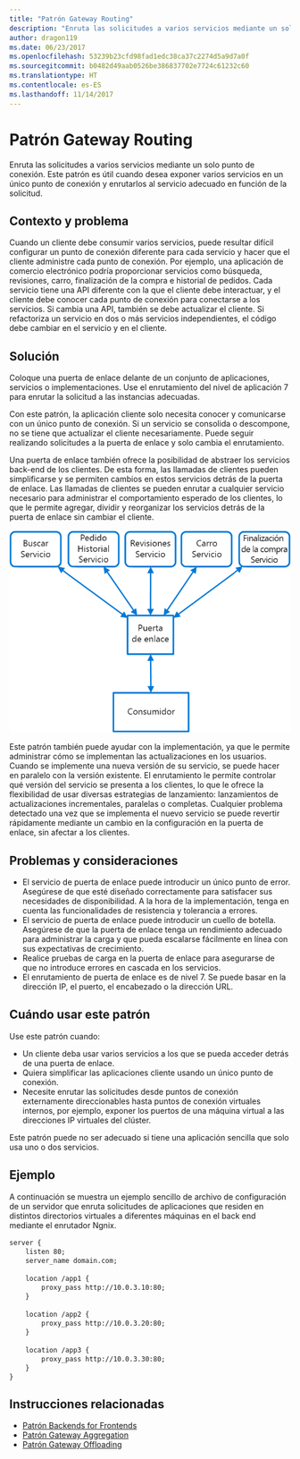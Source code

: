 ```yaml
---
title: "Patrón Gateway Routing"
description: "Enruta las solicitudes a varios servicios mediante un solo punto de conexión."
author: dragon119
ms.date: 06/23/2017
ms.openlocfilehash: 53239b23cfd98fad1edc38ca37c2274d5a9d7a0f
ms.sourcegitcommit: b0482d49aab0526be386837702e7724c61232c60
ms.translationtype: HT
ms.contentlocale: es-ES
ms.lasthandoff: 11/14/2017
---
```

# <a name="gateway-routing-pattern"></a>Patrón Gateway Routing

Enruta las solicitudes a varios servicios mediante un solo punto de conexión. Este patrón es útil cuando desea exponer varios servicios en un único punto de conexión y enrutarlos al servicio adecuado en función de la solicitud.

## <a name="context-and-problem"></a>Contexto y problema

Cuando un cliente debe consumir varios servicios, puede resultar difícil configurar un punto de conexión diferente para cada servicio y hacer que el cliente administre cada punto de conexión. Por ejemplo, una aplicación de comercio electrónico podría proporcionar servicios como búsqueda, revisiones, carro, finalización de la compra e historial de pedidos. Cada servicio tiene una API diferente con la que el cliente debe interactuar, y el cliente debe conocer cada punto de conexión para conectarse a los servicios. Si cambia una API, también se debe actualizar el cliente. Si refactoriza un servicio en dos o más servicios independientes, el código debe cambiar en el servicio y en el cliente.

## <a name="solution"></a>Solución

Coloque una puerta de enlace delante de un conjunto de aplicaciones, servicios o implementaciones. Use el enrutamiento del nivel de aplicación 7 para enrutar la solicitud a las instancias adecuadas.

Con este patrón, la aplicación cliente solo necesita conocer y comunicarse con un único punto de conexión. Si un servicio se consolida o descompone, no se tiene que actualizar el cliente necesariamente. Puede seguir realizando solicitudes a la puerta de enlace y solo cambia el enrutamiento.

Una puerta de enlace también ofrece la posibilidad de abstraer los servicios back-end de los clientes. De esta forma, las llamadas de clientes pueden simplificarse y se permiten cambios en estos servicios detrás de la puerta de enlace. Las llamadas de clientes se pueden enrutar a cualquier servicio necesario para administrar el comportamiento esperado de los clientes, lo que le permite agregar, dividir y reorganizar los servicios detrás de la puerta de enlace sin cambiar el cliente.

![](./_images/gateway-routing.png)
 
Este patrón también puede ayudar con la implementación, ya que le permite administrar cómo se implementan las actualizaciones en los usuarios. Cuando se implemente una nueva versión de su servicio, se puede hacer en paralelo con la versión existente. El enrutamiento le permite controlar qué versión del servicio se presenta a los clientes, lo que le ofrece la flexibilidad de usar diversas estrategias de lanzamiento: lanzamientos de actualizaciones incrementales, paralelas o completas. Cualquier problema detectado una vez que se implementa el nuevo servicio se puede revertir rápidamente mediante un cambio en la configuración en la puerta de enlace, sin afectar a los clientes.

## <a name="issues-and-considerations"></a>Problemas y consideraciones

- El servicio de puerta de enlace puede introducir un único punto de error. Asegúrese de que esté diseñado correctamente para satisfacer sus necesidades de disponibilidad. A la hora de la implementación, tenga en cuenta las funcionalidades de resistencia y tolerancia a errores.
- El servicio de puerta de enlace puede introducir un cuello de botella. Asegúrese de que la puerta de enlace tenga un rendimiento adecuado para administrar la carga y que pueda escalarse fácilmente en línea con sus expectativas de crecimiento.
- Realice pruebas de carga en la puerta de enlace para asegurarse de que no introduce errores en cascada en los servicios.
- El enrutamiento de puerta de enlace es de nivel 7. Se puede basar en la dirección IP, el puerto, el encabezado o la dirección URL.

## <a name="when-to-use-this-pattern"></a>Cuándo usar este patrón

Use este patrón cuando:

- Un cliente deba usar varios servicios a los que se pueda acceder detrás de una puerta de enlace.
- Quiera simplificar las aplicaciones cliente usando un único punto de conexión.
- Necesite enrutar las solicitudes desde puntos de conexión externamente direccionables hasta puntos de conexión virtuales internos, por ejemplo, exponer los puertos de una máquina virtual a las direcciones IP virtuales del clúster.

Este patrón puede no ser adecuado si tiene una aplicación sencilla que solo usa uno o dos servicios.

## <a name="example"></a>Ejemplo

A continuación se muestra un ejemplo sencillo de archivo de configuración de un servidor que enruta solicitudes de aplicaciones que residen en distintos directorios virtuales a diferentes máquinas en el back end mediante el enrutador Ngnix.

```
server {
    listen 80;
    server_name domain.com;

    location /app1 {
        proxy_pass http://10.0.3.10:80;
    }

    location /app2 {
        proxy_pass http://10.0.3.20:80;
    }

    location /app3 {
        proxy_pass http://10.0.3.30:80;
    }
}
```

## <a name="related-guidance"></a>Instrucciones relacionadas

- [Patrón Backends for Frontends](./backends-for-frontends.md)
- [Patrón Gateway Aggregation](./gateway-aggregation.md)
- [Patrón Gateway Offloading](./gateway-offloading.md)



